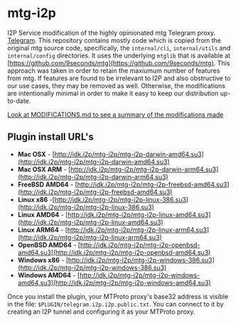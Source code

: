 # mtg-i2p

I2P Service modification of the highly opinionated mtg Telegram proxy.
[Telegram](https://telegram.org/). This repository contains mostly code which
is copied from the original mtg source code, specifically, the `internal/cli`,
`internal/utils` and `internal/config` directories. It uses the underlying
`mtglib` that is available at 
[https://github.com/9seconds/mtg](https://github.com/9seconds/mtg). This approach
was taken in order to retain the maxiumum number of features from mtg. If features
are found to be irrelevant to I2P and also obstructive to our use cases, they may
be removed as well. Otherwise, the modifications are intentionally minimal in order
to make it easy to keep our distribution up-to-date.

[Look at MODIFICATIONS.md to see a summary of the modifications made](MODIFICATIONS.md)

Plugin install URL's
--------------------

- **Mac OSX** - [http://idk.i2p/mtg-i2p/mtg-i2p-darwin-amd64.su3](http://idk.i2p/mtg-i2p/mtg-i2p-darwin-amd64.su3)
- **Mac OSX ARM** - [http://idk.i2p/mtg-i2p/mtg-i2p-darwin-arm64.su3](http://idk.i2p/mtg-i2p/mtg-i2p-darwin-arm64.su3)
- **FreeBSD AMD64** - [http://idk.i2p/mtg-i2p/mtg-i2p-freebsd-amd64.su3](http://idk.i2p/mtg-i2p/mtg-i2p-freebsd-amd64.su3)
- **Linux x86** -[http://idk.i2p/mtg-i2p/mtg-i2p-linux-386.su3](http://idk.i2p/mtg-i2p/mtg-i2p-linux-386.su3)
- **Linux AMD64** - [http://idk.i2p/mtg-i2p/mtg-i2p-linux-amd64.su3](http://idk.i2p/mtg-i2p/mtg-i2p-linux-amd64.su3)
- **Linux ARM64** - [http://idk.i2p/mtg-i2p/mtg-i2p-linux-arm64.su3](http://idk.i2p/mtg-i2p/mtg-i2p-linux-arm64.su3)
- **OpenBSD AMD64** - [http://idk.i2p/mtg-i2p/mtg-i2p-openbsd-amd64.su3](http://idk.i2p/mtg-i2p/mtg-i2p-openbsd-amd64.su3)
- **Windows x86** - [http://idk.i2p/mtg-i2p/mtg-i2p-windows-386.su3](http://idk.i2p/mtg-i2p/mtg-i2p-windows-386.su3)
- **Windows AMD64** - [http://idk.i2p/mtg-i2p/mtg-i2p-windows-amd64.su3](http://idk.i2p/mtg-i2p/mtg-i2p-windows-amd64.su3)

Once you install the plugin, your MTProto proxy's base32 address is visible in the file:
`$PLUGIN/telegram.i2p.i2p.public.txt`. You can connect to it by creating an I2P tunnel and
configuring it as your MTProto proxy.
